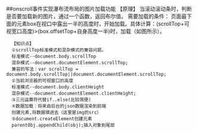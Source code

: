  ##onscroll事件实现瀑布流布局的图片加载功能
      【原理】
      当滚动滚动条时，判断是否要加载新的图片，通过一个函数，返回布尔值。
      需要加载的条件：
      页面最下面的元素box在视口中露出一半的高度时，开始加载。具体计算：(scrollTop+可视宽口高度)>(box.offsetTop+自身高度一半)时，加载（如图所示）。
      
      【知识点】
      ①scrollTop标准模式和混杂模式的兼容问题。
      标准模式--document.body.scrollTop
      混杂模式--document.documentElement.scrollTop;
      兼容的写法：var scrollTop = document.body.scrollTop||document.documentElement.scrollTop;
      ②当前浏览器的可视窗口的高度
      标准模式--document.body.clientHeight
      混杂模式--document.documentElement.clientHeight;
      ③三元运算符代替if..else(比较简便)
      ④数据加载：将来自后台的json数据渲染到前端
      创建元素,将数据填进去（这里是img的src）
      ⑤document.createElement创建元素
      parentObj.appendChild(obj);插入对象到尾部